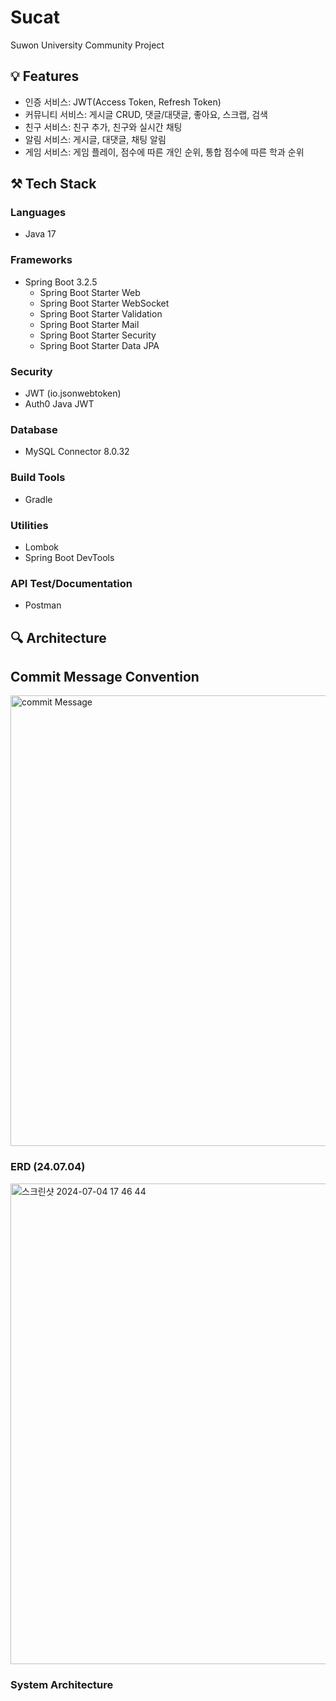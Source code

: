 # Sucat
Suwon University Community Project

## 💡 Features
- 인증 서비스: JWT(Access Token, Refresh Token)
- 커뮤니티 서비스: 게시글 CRUD, 댓글/대댓글, 좋아요, 스크랩, 검색
- 친구 서비스: 친구 추가, 친구와 실시간 채팅
- 알림 서비스: 게시글, 대댓글, 채팅 알림
- 게임 서비스: 게임 플레이, 점수에 따른 개인 순위, 통합 점수에 따른 학과 순위

## ⚒️ Tech Stack

### Languages
- Java 17

### Frameworks
- Spring Boot 3.2.5
  - Spring Boot Starter Web
  - Spring Boot Starter WebSocket
  - Spring Boot Starter Validation
  - Spring Boot Starter Mail
  - Spring Boot Starter Security
  - Spring Boot Starter Data JPA

### Security
- JWT (io.jsonwebtoken)
- Auth0 Java JWT

### Database
- MySQL Connector 8.0.32

### Build Tools
- Gradle

### Utilities
- Lombok
- Spring Boot DevTools

### API Test/Documentation 
- Postman

## 🔍 Architecture

## Commit Message Convention
<img width="721" alt="commit Message" src="https://github.com/pp8817/Sucat/assets/71458064/623550c0-c44e-418e-a801-f70af1a7ac3b">

### ERD (24.07.04)
<img width="769" alt="스크린샷 2024-07-04 17 46 44" src="https://github.com/pp8817/Sucat/assets/71458064/bade46af-fac1-44f0-ab51-72c7374cd658">

### System Architecture
